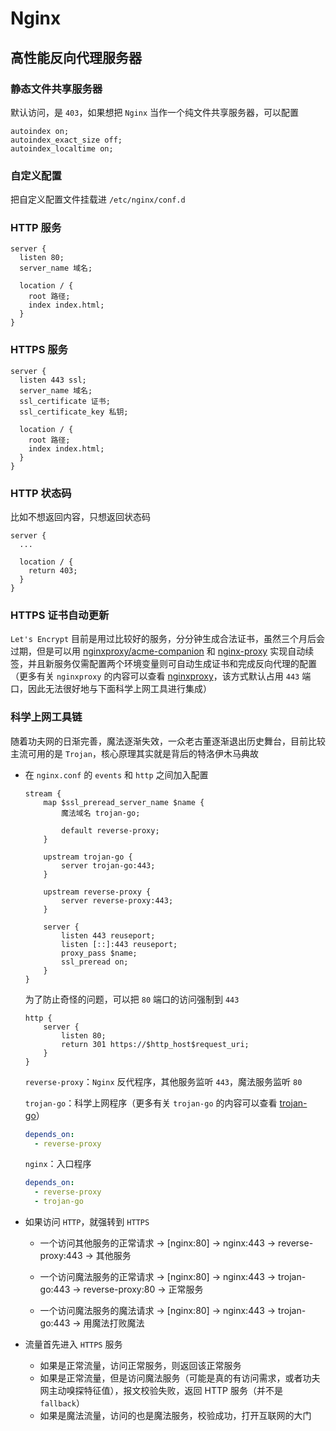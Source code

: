# Nginx

## 高性能反向代理服务器

### 静态文件共享服务器

默认访问，是 `403`，如果想把 `Nginx` 当作一个纯文件共享服务器，可以配置

```
autoindex on;
autoindex_exact_size off;
autoindex_localtime on;
```

### 自定义配置

把自定义配置文件挂载进 `/etc/nginx/conf.d`

### HTTP 服务

```
server {
  listen 80;
  server_name 域名;

  location / {
    root 路径;
    index index.html;
  }
}
```

### HTTPS 服务

```
server {
  listen 443 ssl;
  server_name 域名;
  ssl_certificate 证书;
  ssl_certificate_key 私钥;

  location / {
    root 路径;
    index index.html;
  }
}
```

### HTTP 状态码

比如不想返回内容，只想返回状态码

```
server {
  ...

  location / {
    return 403;
  }
}
```

### HTTPS 证书自动更新

`Let's Encrypt` 目前是用过比较好的服务，分分钟生成合法证书，虽然三个月后会过期，但是可以用 [nginxproxy/acme-companion](https://github.com/nginx-proxy/acme-companion) 和 [nginx-proxy](https://github.com/nginx-proxy/nginx-proxy) 实现自动续签，并且新服务仅需配置两个环境变量则可自动生成证书和完成反向代理的配置（更多有关 `nginxproxy` 的内容可以查看 [nginxproxy](../../nginxproxy)，该方式默认占用 `443` 端口，因此无法很好地与下面科学上网工具进行集成）

### 科学上网工具链

随着功夫网的日渐完善，魔法逐渐失效，一众老古董逐渐退出历史舞台，目前比较主流可用的是 `Trojan`，核心原理其实就是背后的特洛伊木马典故

- 在 `nginx.conf` 的 `events` 和 `http` 之间加入配置

  ```
  stream {
      map $ssl_preread_server_name $name {
          魔法域名 trojan-go;

          default reverse-proxy;
      }

      upstream trojan-go {
          server trojan-go:443;
      }

      upstream reverse-proxy {
          server reverse-proxy:443;
      }

      server {
          listen 443 reuseport;
          listen [::]:443 reuseport;
          proxy_pass $name;
          ssl_preread on;
      }
  }
  ```

  为了防止奇怪的问题，可以把 `80` 端口的访问强制到 `443`

  ```
  http {
      server {
          listen 80;
          return 301 https://$http_host$request_uri;
      }
  }
  ```

  `reverse-proxy`：`Nginx` 反代程序，其他服务监听 `443`，魔法服务监听 `80`

  `trojan-go`：科学上网程序（更多有关 `trojan-go` 的内容可以查看 [trojan-go](../../teddysun/trojan-go)）

  ```yml
  depends_on:
    - reverse-proxy
  ```

  `nginx`：入口程序

  ```yml
  depends_on:
    - reverse-proxy
    - trojan-go
  ```

- 如果访问 `HTTP`，就强转到 `HTTPS`

  - 一个访问其他服务的正常请求 -> [nginx:80] -> nginx:443 -> reverse-proxy:443 -> 其他服务

  - 一个访问魔法服务的正常请求 -> [nginx:80] -> nginx:443 -> trojan-go:443 -> reverse-proxy:80 -> 正常服务

  - 一个访问魔法服务的魔法请求 -> [nginx:80] -> nginx:443 -> trojan-go:443 -> 用魔法打败魔法

- 流量首先进入 `HTTPS` 服务

  - 如果是正常流量，访问正常服务，则返回该正常服务
  - 如果是正常流量，但是访问魔法服务（可能是真的有访问需求，或者功夫网主动嗅探特征值），报文校验失败，返回 HTTP 服务（并不是 `fallback`）
  - 如果是魔法流量，访问的也是魔法服务，校验成功，打开互联网的大门

